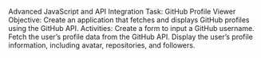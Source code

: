 Advanced JavaScript and API Integration
Task: GitHub Profile Viewer
      Objective: Create an application that fetches and displays GitHub profiles using the GitHub API.
      Activities:
          Create a form to input a GitHub username.
          Fetch the user’s profile data from the GitHub API.
          Display the user’s profile information, including avatar, repositories, and followers.
